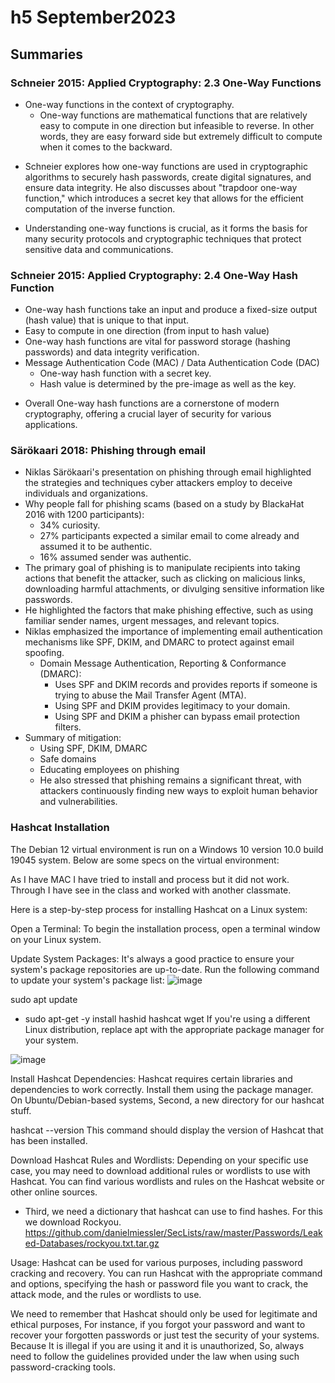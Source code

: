 # h5 September2023

## Summaries 

### Schneier 2015: Applied Cryptography: 2.3 One-Way Functions

* One-way functions in the context of cryptography.
  - One-way functions are mathematical functions that are relatively easy to compute in one direction but infeasible to reverse. In other words, they are easy forward side but extremely difficult to compute when it comes to the backward.

- Schneier explores how one-way functions are used in cryptographic algorithms to securely hash passwords, create digital signatures, and ensure data integrity. He also discusses about "trapdoor one-way function," which introduces a secret key that allows for the efficient computation of the inverse function.

- Understanding one-way functions is crucial, as it forms the basis for many security protocols and cryptographic techniques that protect sensitive data and communications.

### Schneier 2015: Applied Cryptography: 2.4 One-Way Hash Function

* One-way hash functions take an input and produce a fixed-size output (hash value) that is unique to that input.
* Easy to compute in one direction (from input to hash value)
* One-way hash functions are vital for password storage (hashing passwords) and data integrity verification.
* Message Authentication Code (MAC) / Data Authentication Code (DAC)
    * One-way hash function with a secret key.
    * Hash value is determined by the pre-image as well as the key.

- Overall One-way hash functions are a cornerstone of modern cryptography, offering a crucial layer of security for various applications.

### Särökaari 2018: Phishing through email

- Niklas Särökaari's presentation on phishing through email highlighted the strategies and techniques cyber attackers employ to deceive individuals and organizations.
- Why people fall for phishing scams (based on a study by BlackaHat 2016 with 1200 participants):
   * 34% curiosity.
   * 27% participants expected a similar email to come already and assumed it to be authentic.
   * 16% assumed sender was authentic.
- The primary goal of phishing is to manipulate recipients into taking actions that benefit the attacker, such as clicking on malicious links, downloading harmful attachments, or divulging sensitive information like passwords.
- He highlighted the factors that make phishing effective, such as using familiar sender names, urgent messages, and relevant topics.
- Niklas emphasized the importance of implementing email authentication mechanisms like SPF, DKIM, and DMARC to protect against email spoofing.
  - Domain Message Authentication, Reporting & Conformance (DMARC):
     * Uses SPF and DKIM records and provides reports if someone is trying to abuse the Mail Transfer Agent (MTA).
     * Using SPF and DKIM provides legitimacy to your domain.
     * Using SPF and DKIM a phisher can bypass email protection filters.
- Summary of mitigation:
   * Using SPF, DKIM, DMARC
   * Safe domains
   * Educating employees on phishing
   * He also stressed that phishing remains a significant threat, with attackers continuously finding new ways to exploit human behavior and vulnerabilities.

### Hashcat Installation

The Debian 12 virtual environment is run on a Windows 10 version 10.0 build 19045 system. Below are some specs on the virtual environment:

As I have MAC I have tried to install and process but it did not work. Through I have see in the class and worked with another classmate. 

Here is a step-by-step process for installing Hashcat on a Linux system:

Open a Terminal: To begin the installation process, open a terminal window on your Linux system.

Update System Packages: It's always a good practice to ensure your system's package repositories are up-to-date. Run the following command to update your system's package list:
![image](https://github.com/kulwinderk20/linux-course/assets/143431878/a39bd228-44ef-4ec2-b8d5-1133b41f882d)

sudo apt update 
- sudo apt-get -y install hashid hashcat wget
If you're using a different Linux distribution, replace apt with the appropriate package manager for your system.

![image](https://github.com/kulwinderk20/linux-course/assets/143431878/af183e46-6a50-4287-96e5-2c724f673626)

Install Hashcat Dependencies: Hashcat requires certain libraries and dependencies to work correctly. Install them using the package manager. On Ubuntu/Debian-based systems, Second, a new directory for our hashcat stuff.

hashcat --version
This command should display the version of Hashcat that has been installed.

Download Hashcat Rules and Wordlists: Depending on your specific use case, you may need to download additional rules or wordlists to use with Hashcat. You can find various wordlists and rules on the Hashcat website or other online sources.
- Third, we need a dictionary that hashcat can use to find hashes. For this we download Rockyou. https://github.com/danielmiessler/SecLists/raw/master/Passwords/Leaked-Databases/rockyou.txt.tar.gz

Usage: Hashcat can be used for various purposes, including password cracking and recovery. You can run Hashcat with the appropriate command and options, specifying the hash or password file you want to crack, the attack mode, and the rules or wordlists to use.

We need to remember that Hashcat should only be used for legitimate and ethical purposes, For instance, if you forgot your password and want to recover your forgotten passwords or just test the security of your systems. Because It is illegal if you are using it and it is unauthorized, So, always need to follow the guidelines provided under the law when using such password-cracking tools.





